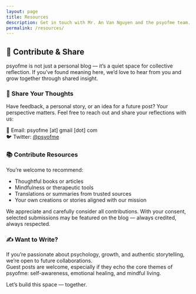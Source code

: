```yaml
---
layout: page
title: Resources
description: Get in touch with Mr. An Van Nguyen and the psyofme team.
permalink: /resources/
---
```


## 🤝 Contribute & Share

psyofme is not just a personal blog — it’s a quiet space for collective reflection. If you’ve found meaning here, we’d love to hear from you and grow together through shared insight.

### 💬 Share Your Thoughts

Have feedback, a personal story, or an idea for a future post? Your perspective matters. Feel free to reach out and share your reflections with us:

📧 Email: psyofme [at] gmail [dot] com  
🐦 Twitter: [@psyofme](https://twitter.com/psyofme)

### 📚 Contribute Resources

You’re welcome to recommend:
- Thoughtful books or articles
- Mindfulness or therapeutic tools
- Translations or summaries from trusted sources
- Your own creations or stories aligned with our mission

We appreciate and carefully consider all contributions. With your consent, selected submissions may be featured on the blog — always credited, always respected.

### ✍️ Want to Write?

If you’re passionate about psychology, growth, and authentic storytelling, we’re open to future collaborations.  
Guest posts are welcome, especially if they echo the core themes of psyofme: self-awareness, emotional healing, and mindful living.

Let’s build this space — together.
